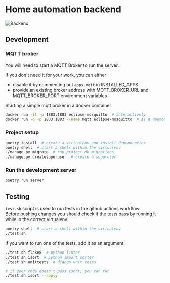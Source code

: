# Home automation backend
![Backend](https://github.com/owocowe-piatki/home-automation/workflows/Backend/badge.svg)

## Development


### MQTT broker
You will need to start a MQTT Broker to run the server.  

If you don't need it for your work, you can either
- disable it by commenting out `apps.mqtt` in INSTALLED_APPS  
- provide an existing broker address with MQTT_BROKER_URL and MQTT_BROKER_PORT environment variables

Starting a simple mqtt broker in a docker container  

```sh
docker run -it -p 1883:1883 eclipse-mosquitto  # interactively
docker run -d -p 1883:1883 --name mqtt eclipse-mosquitto  # as a daemon
```

### Project setup
```sh
poetry install  # create a virtualenv and install dependencies
poetry shell  # start a shell within the virtualenv
./manage.py migrate  # run project db migrations
./manage.py createsuperuser  # create a superuser
```

### Run the development server
```sh
poetry run server
```


## Testing
`test.sh` script is used to run tests in the github actions workflow.  
Before pushing changes you should check if the tests pass by running it while in the correct virtualenv.
```sh
poetry shell  # start a shell within the virtualenv
./test.sh
```

If you want to run one of the tests, add it as an argument
```sh
./test.sh flake8  # python linter
./test.sh isort  # python import sorter
./test.sh unittests  # django unit tests

# if your code doesn't pass isort, you can run
./test.sh isort --apply
```